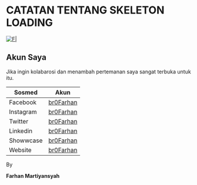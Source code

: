 # CATATAN TENTANG SKELETON LOADING
[![F|](https://i.postimg.cc/6qFPD0bv/logo.png)](https://www.linkedin.com/in/br0farhan/)


## Akun Saya

Jika ingin kolabarosi dan menambah pertemanan saya sangat terbuka untuk itu.

| Sosmed | Akun |
| ------ | ------ |
| Facebook | [br0Farhan][PlDb] |
| Instagram | [br0Farhan][PlGh] |
| Twitter | [br0Farhan][PlGd] |
| Linkedin | [br0Farhan][PlOd] |
| Showwcase | [br0Farhan][PlMe] |
| Website | [br0Farhan][PlGa] |



By

**Farhan Martiyansyah**

[//]: # (These are reference links used in the body of this note and get stripped out when the markdown processor does its job. There is no need to format nicely because it shouldn't be seen. Thanks SO - http://stackoverflow.com/questions/4823468/store-comments-in-markdown-syntax)


   [PlDb]: <https://www.facebook.com/MyHansyah/>
   [PlGh]: <https://www.instagram.com/syahhaans/>
   [PlGd]: <https://twitter.com/br0farhan>
   [PlOd]: <https://www.linkedin.com/in/br0farhan>
   [PlMe]: <https://www.showwcase.com/br0farhan>
   [PlGa]: <https://farhanm.com/>
